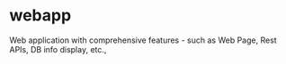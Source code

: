 # webapp
Web application with comprehensive features - such as Web Page, Rest APIs, DB info display, etc.,
